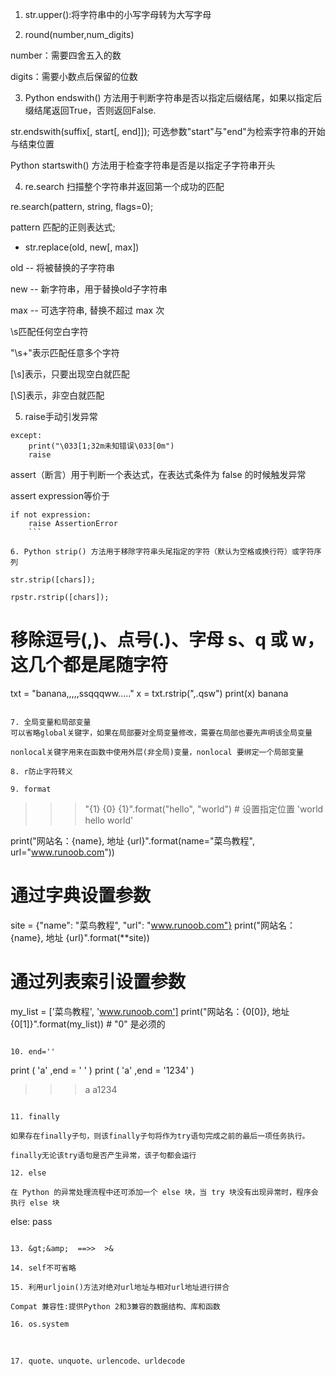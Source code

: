 1. str.upper():将字符串中的小写字母转为大写字母

2. round(number,num_digits)

number：需要四舍五入的数

digits：需要小数点后保留的位数

3. Python endswith() 方法用于判断字符串是否以指定后缀结尾，如果以指定后缀结尾返回True，否则返回False.

str.endswith(suffix[, start[, end]]); 可选参数"start"与"end"为检索字符串的开始与结束位置

Python startswith() 方法用于检查字符串是否是以指定子字符串开头

4. re.search 扫描整个字符串并返回第一个成功的匹配

re.search(pattern, string, flags=0);

pattern	匹配的正则表达式;

- str.replace(old, new[, max])

old -- 将被替换的子字符串

new -- 新字符串，用于替换old子字符串

max -- 可选字符串, 替换不超过 max 次

\s匹配任何空白字符

"\s+"表示匹配任意多个字符

[\s]表示，只要出现空白就匹配

[\S]表示，非空白就匹配

5. raise手动引发异常

```
except:
    print("\033[1;32m未知错误\033[0m")
    raise
```

assert（断言）用于判断一个表达式，在表达式条件为 false 的时候触发异常

assert expression等价于

```
if not expression:
    raise AssertionError
    ```

6. Python strip() 方法用于移除字符串头尾指定的字符（默认为空格或换行符）或字符序列

str.strip([chars]);

rpstr.rstrip([chars]);

```
# 移除逗号(,)、点号(.)、字母 s、q 或 w，这几个都是尾随字符
txt = "banana,,,,,ssqqqww....."
x = txt.rstrip(",.qsw")
print(x)
banana
```

7. 全局变量和局部变量
可以省略global关键字，如果在局部要对全局变量修改，需要在局部也要先声明该全局变量

nonlocal关键字用来在函数中使用外层(非全局)变量，nonlocal 要绑定一个局部变量

8. r防止字符转义

9. format

```
>>> "{1} {0} {1}".format("hello", "world")  # 设置指定位置
'world hello world'

print("网站名：{name}, 地址 {url}".format(name="菜鸟教程", url="www.runoob.com"))

# 通过字典设置参数
site = {"name": "菜鸟教程", "url": "www.runoob.com"}
print("网站名：{name}, 地址 {url}".format(**site))

# 通过列表索引设置参数
my_list = ['菜鸟教程', 'www.runoob.com']
print("网站名：{0[0]}, 地址 {0[1]}".format(my_list))  # "0" 是必须的
```

10. end=''

```
print ( 'a' ,end = ' ' )
print ( 'a' ,end = '1234' )
>>> a
>>> a1234
```

11. finally

如果存在finally子句，则该finally子句将作为try语句完成之前的最后一项任务执行。

finally无论该try语句是否产生异常，该子句都会运行

12. else

在 Python 的异常处理流程中还可添加一个 else 块，当 try 块没有出现异常时，程序会执行 else 块
```
else:
    pass
```

13. &gt;&amp;  ==>>  >&

14. self不可省略

15. 利用urljoin()方法对绝对url地址与相对url地址进行拼合

Compat 兼容性:提供Python 2和3兼容的数据结构、库和函数

16. os.system



17. quote、unquote、urlencode、urldecode

